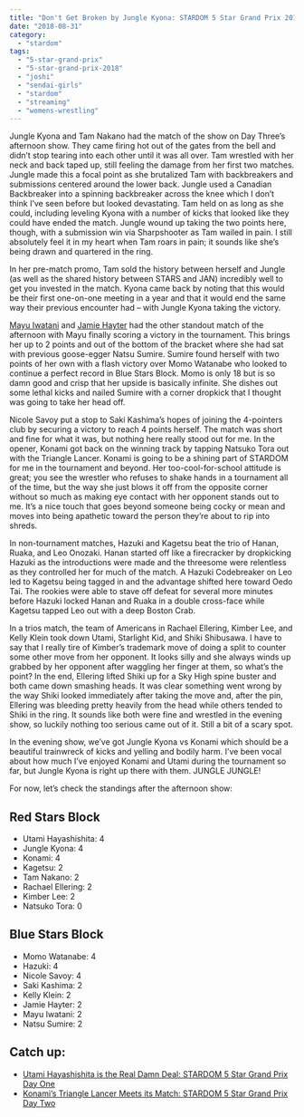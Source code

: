 ```yaml
---
title: "Don't Get Broken by Jungle Kyona: STARDOM 5 Star Grand Prix 2018 Day Three Afternoon Show"
date: "2018-08-31"
category: 
  - "stardom"
tags: 
  - "5-star-grand-prix"
  - "5-star-grand-prix-2018"
  - "joshi"
  - "sendai-girls"
  - "stardom"
  - "streaming"
  - "womens-wrestling"
---
```


Jungle Kyona and Tam Nakano had the match of the show on Day Three’s afternoon show. They came firing hot out of the gates from the bell and didn’t stop tearing into each other until it was all over. Tam wrestled with her neck and back taped up, still feeling the damage from her first two matches. Jungle made this a focal point as she brutalized Tam with backbreakers and submissions centered around the lower back. Jungle used a Canadian Backbreaker into a spinning backbreaker across the knee which I don’t think I’ve seen before but looked devastating. Tam held on as long as she could, including leveling Kyona with a number of kicks that looked like they could have ended the match. Jungle wound up taking the two points here, though, with a submission win via Sharpshooter as Tam wailed in pain. I still absolutely feel it in my heart when Tam roars in pain; it sounds like she’s being drawn and quartered in the ring.

In her pre-match promo, Tam sold the history between herself and Jungle (as well as the shared history between STARS and JAN) incredibly well to get you invested in the match. Kyona came back by noting that this would be their first one-on-one meeting in a year and that it would end the same way their previous encounter had – with Jungle Kyona taking the victory.

<Tweet tweetId="1034420938161324032" />

[Mayu Iwatani](/posts/2025-01-04-write-forever-njpw-wrestle-kingdom-19) and [Jamie Hayter](/posts/2025-01-01-write-forever-aew-dynamite) had the other standout match of the afternoon with Mayu finally scoring a victory in the tournament. This brings her up to 2 points and out of the bottom of the bracket where she had sat with previous goose-egger Natsu Sumire. Sumire found herself with two points of her own with a flash victory over Momo Watanabe who looked to continue a perfect record in Blue Stars Block. Momo is only 18 but is so damn good and crisp that her upside is basically infinite. She dishes out some lethal kicks and nailed Sumire with a corner dropkick that I thought was going to take her head off.

Nicole Savoy put a stop to Saki Kashima’s hopes of joining the 4-pointers club by securing a victory to reach 4 points herself. The match was short and fine for what it was, but nothing here really stood out for me. In the opener, Konami got back on the winning track by tapping Natsuko Tora out with the Triangle Lancer. Konami is going to be a shining part of STARDOM for me in the tournament and beyond. Her too-cool-for-school attitude is great; you see the wrestler who refuses to shake hands in a tournament all of the time, but the way she just blows it off from the opposite corner without so much as making eye contact with her opponent stands out to me. It’s a nice touch that goes beyond someone being cocky or mean and moves into being apathetic toward the person they’re about to rip into shreds.

<Tweet tweetId="1033982832895348736" />

In non-tournament matches, Hazuki and Kagetsu beat the trio of Hanan, Ruaka, and Leo Onozaki. Hanan started off like a firecracker by dropkicking Hazuki as the introductions were made and the threesome were relentless as they controlled her for much of the match. A Hazuki Codebreaker on Leo led to Kagetsu being tagged in and the advantage shifted here toward Oedo Tai. The rookies were able to stave off defeat for several more minutes before Hazuki locked Hanan and Ruaka in a double cross-face while Kagetsu tapped Leo out with a deep Boston Crab.

In a trios match, the team of Americans in Rachael Ellering, Kimber Lee, and Kelly Klein took down Utami, Starlight Kid, and Shiki Shibusawa. I have to say that I really tire of Kimber’s trademark move of doing a split to counter some other move from her opponent. It looks silly and she always winds up grabbed by her opponent after waggling her finger at them, so what’s the point? In the end, Ellering lifted Shiki up for a Sky High spine buster and both came down smashing heads. It was clear something went wrong by the way Shiki looked immediately after taking the move and, after the pin, Ellering was bleeding pretty heavily from the head while others tended to Shiki in the ring. It sounds like both were fine and wrestled in the evening show, so luckily nothing too serious came out of it. Still a bit of a scary spot.

<Tweet tweetId="1034111410941308928" />

In the evening show, we’ve got Jungle Kyona vs Konami which should be a beautiful trainwreck of kicks and yelling and bodily harm. I’ve been vocal about how much I’ve enjoyed Konami and Utami during the tournament so far, but Jungle Kyona is right up there with them. JUNGLE JUNGLE!

For now, let’s check the standings after the afternoon show:

## Red Stars Block

- Utami Hayashishita: 4
- Jungle Kyona: 4
- Konami: 4
- Kagetsu: 2
- Tam Nakano: 2
- Rachael Ellering: 2
- Kimber Lee: 2
- Natsuko Tora: 0

<Tweet tweetId="1033599303137128448" />

## Blue Stars Block

- Momo Watanabe: 4
- Hazuki: 4
- Nicole Savoy: 4
- Saki Kashima: 2
- Kelly Klein: 2
- Jamie Hayter: 2
- Mayu Iwatani: 2
- Natsu Sumire: 2

<Tweet tweetId="1033599005702246400" />

## Catch up:

- [Utami Hayashishita is the Real Damn Deal: STARDOM 5 Star Grand Prix Day One](https://www.gansobomb.com/2018/08/21/stardom-5-star-grand-prix-day-one/)
- [Konami’s Triangle Lancer Meets its Match: STARDOM 5 Star Grand Prix Day Two](https://www.gansobomb.com/2018/08/25/stardom-5-star-grand-prix-day-two/)

